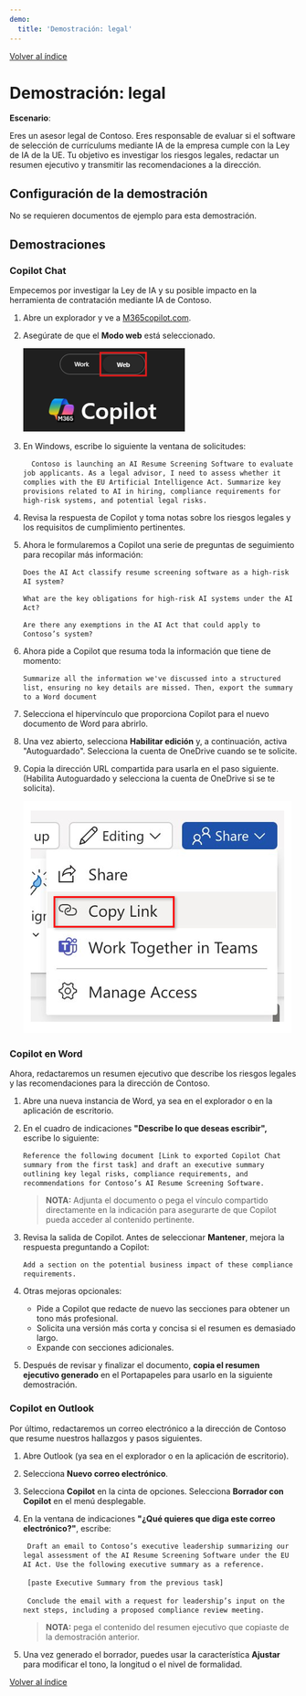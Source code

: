 ```yaml
---
demo:
  title: 'Demostración: legal'
---
```


[Volver al índice](https://microsoftlearning.github.io/MS-4021-Copilot-Immersion-Experience/)

# Demostración: legal

**Escenario**:  

Eres un asesor legal de Contoso. Eres responsable de evaluar si el software de selección de currículums mediante IA de la empresa cumple con la Ley de IA de la UE. Tu objetivo es investigar los riesgos legales, redactar un resumen ejecutivo y transmitir las recomendaciones a la dirección.

## Configuración de la demostración

No se requieren documentos de ejemplo para esta demostración.

## Demostraciones

### Copilot Chat

Empecemos por investigar la Ley de IA y su posible impacto en la herramienta de contratación mediante IA de Contoso.

1. Abre un explorador y ve a [M365copilot.com](https://m365copilot.com/).

1. Asegúrate de que el **Modo web** está seleccionado.

    ![Captura de pantalla que muestra la pestaña modo web.](../Prompts/Media/web-mode.png)

1. En Windows, escribe lo siguiente la ventana de solicitudes:

    ```text
      Contoso is launching an AI Resume Screening Software to evaluate job applicants. As a legal advisor, I need to assess whether it complies with the EU Artificial Intelligence Act. Summarize key provisions related to AI in hiring, compliance requirements for high-risk systems, and potential legal risks.
    ```

1. Revisa la respuesta de Copilot y toma notas sobre los riesgos legales y los requisitos de cumplimiento pertinentes.

1. Ahora le formularemos a Copilot una serie de preguntas de seguimiento para recopilar más información:

    ```text
    Does the AI Act classify resume screening software as a high-risk AI system?
    ```

    ```text
    What are the key obligations for high-risk AI systems under the AI Act?
    ```

    ```text
    Are there any exemptions in the AI Act that could apply to Contoso’s system?
    ```

1. Ahora pide a Copilot que resuma toda la información que tiene de momento:

    ```text
    Summarize all the information we've discussed into a structured list, ensuring no key details are missed. Then, export the summary to a Word document
    ```

1. Selecciona el hipervínculo que proporciona Copilot para el nuevo documento de Word para abrirlo.

1. Una vez abierto, selecciona **Habilitar edición** y, a continuación, activa "Autoguardado". Selecciona la cuenta de OneDrive cuando se te solicite.

1. Copia la dirección URL compartida para usarla en el paso siguiente. (Habilita Autoguardado y selecciona la cuenta de OneDrive si se te solicita).

    ![Comparte el vínculo.](../Demos/Media/share-menu-with-copy-link-9fd1c60a.png)

### Copilot en Word

Ahora, redactaremos un resumen ejecutivo que describe los riesgos legales y las recomendaciones para la dirección de Contoso.

1. Abre una nueva instancia de Word, ya sea en el explorador o en la aplicación de escritorio.

1. En el cuadro de indicaciones **"Describe lo que deseas escribir",** escribe lo siguiente:

    ```text
    Reference the following document [Link to exported Copilot Chat summary from the first task] and draft an executive summary outlining key legal risks, compliance requirements, and recommendations for Contoso’s AI Resume Screening Software.
    ```

    > **NOTA:** Adjunta el documento o pega el vínculo compartido directamente en la indicación para asegurarte de que Copilot pueda acceder al contenido pertinente.

1. Revisa la salida de Copilot. Antes de seleccionar **Mantener**, mejora la respuesta preguntando a Copilot:

    ```text
    Add a section on the potential business impact of these compliance requirements.
    ```

1. Otras mejoras opcionales:

    - Pide a Copilot que redacte de nuevo las secciones para obtener un tono más profesional.
    - Solicita una versión más corta y concisa si el resumen es demasiado largo.
    - Expande con secciones adicionales.

1. Después de revisar y finalizar el documento, **copia el resumen ejecutivo generado** en el Portapapeles para usarlo en la siguiente demostración.

### Copilot en Outlook

Por último, redactaremos un correo electrónico a la dirección de Contoso que resume nuestros hallazgos y pasos siguientes.

1. Abre Outlook (ya sea en el explorador o en la aplicación de escritorio).

1. Selecciona **Nuevo correo electrónico**.

1. Selecciona **Copilot** en la cinta de opciones. Selecciona **Borrador con Copilot** en el menú desplegable.

1. En la ventana de indicaciones **"¿Qué quieres que diga este correo electrónico?"**, escribe:

   ```text
    Draft an email to Contoso’s executive leadership summarizing our legal assessment of the AI Resume Screening Software under the EU AI Act. Use the following executive summary as a reference.

    [paste Executive Summary from the previous task]

    Conclude the email with a request for leadership’s input on the next steps, including a proposed compliance review meeting.
   ```

    > **NOTA:** pega el contenido del resumen ejecutivo que copiaste de la demostración anterior.

1. Una vez generado el borrador, puedes usar la característica **Ajustar** para modificar el tono, la longitud o el nivel de formalidad.

[Volver al índice](https://microsoftlearning.github.io/MS-4021-Copilot-Immersion-Experience/)
